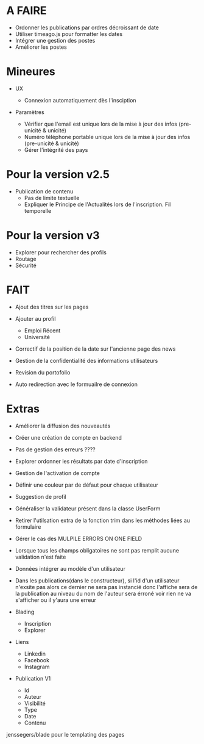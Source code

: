 # A FAIRE
  - Ordonner les publications par ordres décroissant de date
  - Utiliser timeago.js pour formatter les dates
  - Intégrer une gestion des postes
  - Améliorer les postes

# Mineures

- UX
  - Connexion automatiquement dès l'insciption

- Paramètres
  - Vérifier que l'email est unique lors de la mise à jour des infos (pre-unicité & unicité)
  - Numéro téléphone portable unique lors de la mise à jour des infos (pre-unicité & unicité)
  - Gérer l'intégrité des pays

# Pour la version v2.5
- Publication de contenu
  - Pas de limite textuelle
  - Expliquer le Principe de l'Actualités lors de l'inscription. Fil temporelle

# Pour la version v3
- Explorer pour rechercher des profils
- Routage
- Sécurité

# FAIT

- Ajout des titres sur les pages
- Ajouter au profil
  - Emploi Récent
  - Université

- Correctif de la position de la date sur l'ancienne page des news
- Gestion de la confidentialité des informations utilisateurs
- Revision du portofolio
- Auto redirection avec le formuailre de connexion

# Extras
- Améliorer la diffusion des nouveautés
- Créer une création de compte en backend
- Pas de gestion des erreurs ????
- Explorer ordonner les résultats par date d'inscription
- Gestion de l'activation de compte
- Définir une couleur par de défaut pour chaque utilisateur
- Suggestion de profil
- Généraliser la validateur présent dans la classe UserForm
- Retirer l'utilsation extra de la fonction trim dans les méthodes liées au formulaire
- Gérer le cas des MULPILE ERRORS ON ONE FIELD
- Lorsque tous les champs obligatoires ne sont pas remplit aucune validation n'est faite
- Données intégrer au modèle d'un utilisateur
- Dans les publications(dans le constructeur), si l'id d'un utilisateur n'exsite pas alors ce dernier ne sera pas instancié donc l'affiche sera de la publication au niveau du nom de l'auteur sera érroné voir rien ne va s'afficher ou il y'aura une erreur
- Blading
  - Inscription
  - Explorer

- Liens
  - Linkedin
  - Facebook
  - Instagram

- Publication V1
  - Id
  - Auteur
  - Visibilité
  - Type
  - Date
  - Contenu



jenssegers/blade pour le templating des pages
